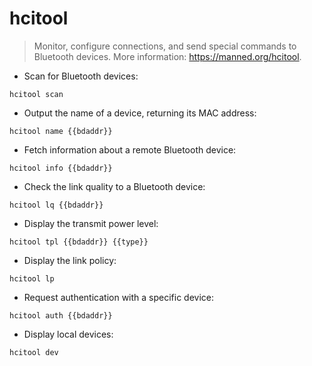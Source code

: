 # hcitool

> Monitor, configure connections, and send special commands to Bluetooth devices.
> More information: <https://manned.org/hcitool>.

- Scan for Bluetooth devices:

`hcitool scan`

- Output the name of a device, returning its MAC address:

`hcitool name {{bdaddr}}`

- Fetch information about a remote Bluetooth device:

`hcitool info {{bdaddr}}`

- Check the link quality to a Bluetooth device:

`hcitool lq {{bdaddr}}`

- Display the transmit power level:

`hcitool tpl {{bdaddr}} {{type}}`

- Display the link policy:

`hcitool lp`

- Request authentication with a specific device:

`hcitool auth {{bdaddr}}`

- Display local devices:

`hcitool dev`
